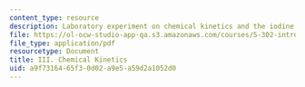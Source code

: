 ```yaml
---
content_type: resource
description: Laboratory experiment on chemical kinetics and the iodine clock reaction.
file: https://ol-ocw-studio-app-qa.s3.amazonaws.com/courses/5-302-introduction-to-experimental-chemistry-january-iap-2005/a9f7316465f30d02a9e5a59d2a1052d0_3_kinetics_2005b.pdf
file_type: application/pdf
resourcetype: Document
title: III. Chemical Kinetics
uid: a9f73164-65f3-0d02-a9e5-a59d2a1052d0
---
```

